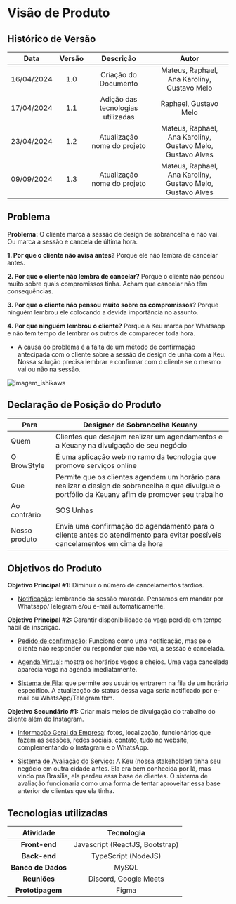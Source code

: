 # Visão de Produto

##  Histórico de Versão

| **Data** | **Versão** | **Descrição** | **Autor** |
| :--------: | :--------: | :--------:  | :--------: | 
| 16/04/2024 | 1.0 | Criação do Documento  | Mateus, Raphael, Ana Karoliny, Gustavo Melo |
| 17/04/2024 | 1.1 | Adição das tecnologias utilizadas  | Raphael, Gustavo Melo |
| 23/04/2024 | 1.2 | Atualização nome do projeto  | Mateus, Raphael, Ana Karoliny, Gustavo Melo, Gustavo Alves |
| 09/09/2024 | 1.3 | Atualização nome do projeto  | Mateus, Raphael, Ana Karoliny, Gustavo Melo, Gustavo Alves |

##  Problema

**Problema:** O cliente marca a sessão de design de sobrancelha e não vai. Ou marca a sessão e cancela de última hora.

**1. Por que o cliente não avisa antes?** Porque ele não lembra de cancelar antes.

**2. Por que o cliente não lembra de cancelar?** Porque o cliente não pensou muito sobre quais compromissos tinha. Acham que cancelar não têm consequências.

**3. Por que o cliente não pensou muito sobre os compromissos?** Porque ninguém lembrou ele colocando a devida importância no assunto.

**4. Por que ninguém lembrou o cliente?** Porque a Keu marca por Whatsapp e não tem tempo de lembrar os outros de comparecer toda hora.

* A causa do problema é a falta de um método de confirmação antecipada com o cliente sobre a sessão de design de unha com a Keu. Nossa solução precisa lembrar e confirmar com o cliente se o mesmo vai ou não na sessão.

![imagem_ishikawa](https://github.com/mdsreq-fga-unb/2024.1-Est-dio-de-Beleza-Keuany/assets/79723182/6c7e32ca-2063-4a5f-9ca4-3e72bdb02bbe)

##  Declaração de Posição do Produto

| Para | Designer de Sobrancelha Keuany |
| --- | --- |
| Quem | Clientes que desejam realizar um agendamentos e a Keuany na divulgação de seu negócio |
| O BrowStyle | É uma aplicação web no ramo da tecnologia que promove serviços online |
| Que | Permite que os clientes agendem um horário para realizar o design de sobrancelha e que divulgue o portfólio da Keuany afim de promover seu trabalho |
| Ao contrário | SOS Unhas |
| Nosso produto | Envia uma confirmação do agendamento para o cliente antes do atendimento para evitar possíveis cancelamentos em cima da hora |

##  Objetivos do Produto
**Objetivo Principal #1:** Diminuir o número de cancelamentos tardios.

- <u>Notificação</u>: lembrando da sessão marcada. Pensamos em mandar por Whatsapp/Telegram e/ou e-mail automaticamente.

**Objetivo Principal #2:** Garantir disponibilidade da vaga perdida em tempo hábil de inscrição.

- <u>Pedido de confirmação</u>: Funciona como uma notificação, mas se o cliente não responder ou responder que não vai, a sessão é cancelada.

- <u>Agenda Virtual</u>: mostra os horários vagos e cheios. Uma vaga cancelada aparecia vaga na agenda imediatamente.

- <u>Sistema de Fila</u>: que permite aos usuários entrarem na fila de um horário específico. A atualização do status dessa vaga seria notificado por e-mail ou WhatsApp/Telegram tbm.

**Objetivo Secundário #1:** Criar mais meios de divulgação do trabalho do cliente além do Instagram.

- <u>Informação Geral da Empresa</u>: fotos, localização, funcionários que fazem as sessões, redes sociais, contato, tudo no website, complementando o Instagram e o WhatsApp.

- <u>Sistema de Avaliação do Serviço</u>: A Keu (nossa stakeholder) tinha seu negócio em outra cidade antes. Ela era bem conhecida por lá, mas vindo pra Brasília, ela perdeu essa base de clientes. O sistema de avaliação funcionaria como uma forma de tentar aproveitar essa base anterior de clientes que ela tinha.

##  Tecnologias utilizadas

| Atividade | Tecnologia |
| :--------: |  :--------: |
| **Front-end** | Javascript (ReactJS, Bootstrap) |
| **Back-end** | TypeScript (NodeJS) |
| **Banco de Dados** | MySQL |
| **Reuniões** | Discord, Google Meets |
| **Prototipagem** | Figma |